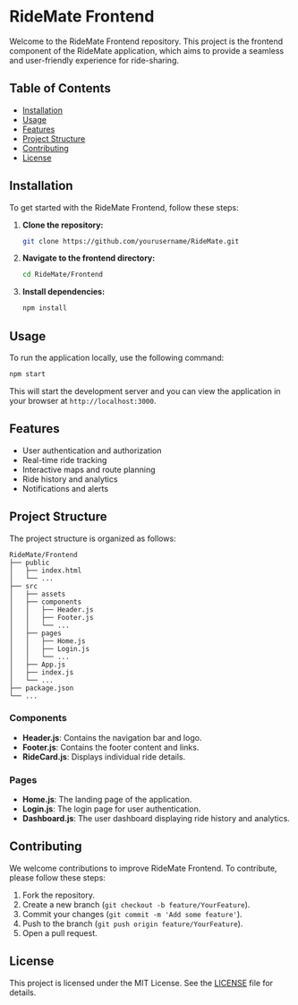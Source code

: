 # RideMate Frontend

Welcome to the RideMate Frontend repository. This project is the frontend component of the RideMate application, which aims to provide a seamless and user-friendly experience for ride-sharing.

## Table of Contents

- [Installation](#installation)
- [Usage](#usage)
- [Features](#features)
- [Project Structure](#project-structure)
- [Contributing](#contributing)
- [License](#license)

## Installation

To get started with the RideMate Frontend, follow these steps:

1. **Clone the repository:**
   ```bash
   git clone https://github.com/yourusername/RideMate.git
   ```
2. **Navigate to the frontend directory:**
   ```bash
   cd RideMate/Frontend
   ```
3. **Install dependencies:**
   ```bash
   npm install
   ```

## Usage

To run the application locally, use the following command:

```bash
npm start
```

This will start the development server and you can view the application in your browser at `http://localhost:3000`.

## Features

- User authentication and authorization
- Real-time ride tracking
- Interactive maps and route planning
- Ride history and analytics
- Notifications and alerts

## Project Structure

The project structure is organized as follows:

```
RideMate/Frontend
├── public
│   ├── index.html
│   └── ...
├── src
│   ├── assets
│   ├── components
│   │   ├── Header.js
│   │   ├── Footer.js
│   │   └── ...
│   ├── pages
│   │   ├── Home.js
│   │   ├── Login.js
│   │   └── ...
│   ├── App.js
│   ├── index.js
│   └── ...
├── package.json
└── ...
```

### Components

- **Header.js**: Contains the navigation bar and logo.
- **Footer.js**: Contains the footer content and links.
- **RideCard.js**: Displays individual ride details.

### Pages

- **Home.js**: The landing page of the application.
- **Login.js**: The login page for user authentication.
- **Dashboard.js**: The user dashboard displaying ride history and analytics.

## Contributing

We welcome contributions to improve RideMate Frontend. To contribute, please follow these steps:

1. Fork the repository.
2. Create a new branch (`git checkout -b feature/YourFeature`).
3. Commit your changes (`git commit -m 'Add some feature'`).
4. Push to the branch (`git push origin feature/YourFeature`).
5. Open a pull request.

## License

This project is licensed under the MIT License. See the [LICENSE](LICENSE) file for details.
